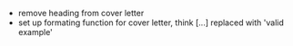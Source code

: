 - remove heading from cover letter
- set up formating function for cover letter, think [...] replaced with 'valid example'
